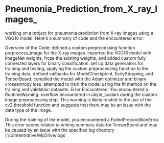 # Pneumonia_Prediction_from_X_ray_Images_

 working on a project for pneumonia prediction from X-ray images using a VGG16 model. Here's a summary of code and the encountered error:

Overview of the Code:
 defined a custom preprocessing function preprocess_image for the X-ray images.
 imported the VGG16 model with ImageNet weights, froze the existing weights, and added custom fully connected layers for binary classification.
 set up data generators for training and testing, applying the custom preprocessing function to the training data.
 defined callbacks for ModelCheckpoint, EarlyStopping, and TensorBoard.
 compiled the model with the Adam optimizer and binary crossentropy loss.
 attempted to train the model using the fit method on the training and validation datasets.
Error Encountered:
You encountered a RuntimeWarning: overflow encountered in ubyte_scalars during the custom image preprocessing step. This warning is likely related to the use of the cv2.threshold function and suggests that there may be an issue with the data type of the image.

During the training of the model, you encountered a FailedPreconditionError. This error seems related to writing summary data for TensorBoard and may be caused by an issue with the specified log directory ('/content/drive/MyDrive/logs'
